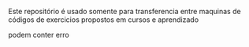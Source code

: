 Este repositório é usado somente para transferencia entre maquinas de códigos de
exercicios propostos em cursos e aprendizado

podem conter erro
